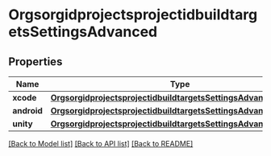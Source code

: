 # OrgsorgidprojectsprojectidbuildtargetsSettingsAdvanced

## Properties
Name | Type | Description | Notes
------------ | ------------- | ------------- | -------------
**xcode** | [**OrgsorgidprojectsprojectidbuildtargetsSettingsAdvancedXcode**](OrgsorgidprojectsprojectidbuildtargetsSettingsAdvancedXcode.md) |  | [optional] 
**android** | [**OrgsorgidprojectsprojectidbuildtargetsSettingsAdvancedAndroid**](OrgsorgidprojectsprojectidbuildtargetsSettingsAdvancedAndroid.md) |  | [optional] 
**unity** | [**OrgsorgidprojectsprojectidbuildtargetsSettingsAdvancedUnity**](OrgsorgidprojectsprojectidbuildtargetsSettingsAdvancedUnity.md) |  | [optional] 

[[Back to Model list]](../README.md#documentation-for-models) [[Back to API list]](../README.md#documentation-for-api-endpoints) [[Back to README]](../README.md)

